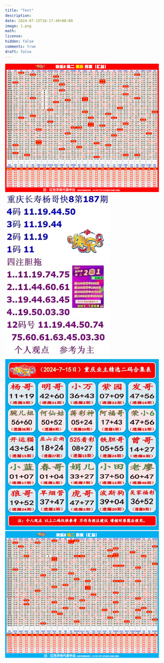 ```yaml
---
title: "Test"
description: 
date: 2024-07-15T16:17:49+08:00
image: 1.png
math: 
license: 
hidden: false
comments: true
draft: false
---
```

![](1.png)
![](2.jpg)
![](3.jpg)
![](4.png)